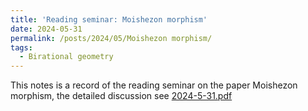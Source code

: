 ```yaml
---
title: 'Reading seminar: Moishezon morphism'
date: 2024-05-31
permalink: /posts/2024/05/Moishezon morphism/
tags:
  - Birational geometry
---
```


This notes is a record of the reading seminar on the paper Moishezon morphism, the detailed discussion see [2024-5-31.pdf](https://yilimath.github.io/files/paper1.pdf)